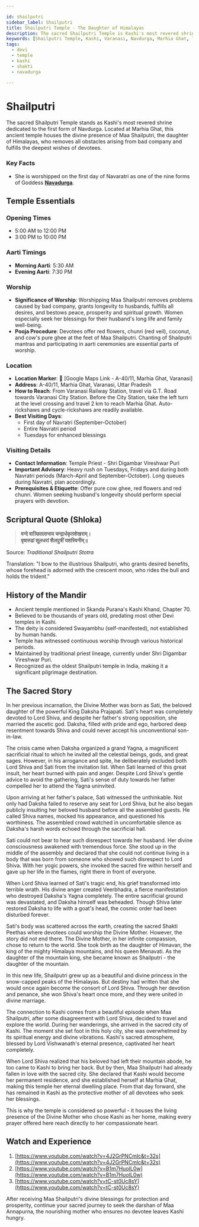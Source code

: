 ```yaml
---

id: shailputri
sidebar_label: Shailputri
title: Shailputri Temple - The Daughter of Himalayas
description: The sacred Shailputri Temple is Kashi's most revered shrine, dedicated to the first form of Navdurga, which removes all obstacles and fulfills the desires of devotees.
keywords: [Shailputri Temple, Kashi, Varanasi, Navdurga, Marhia Ghat, long life]
tags:
  - devi
  - temple
  - kashi
  - shakti
  - navadurga

---
```


# Shailputri

The sacred Shailputri Temple stands as Kashi's most revered shrine dedicated to the first form of Navdurga. Located at Marhia Ghat, this ancient temple houses the divine presence of Maa Shailputri, the daughter of Himalayas, who removes all obstacles arising from bad company and fulfills the deepest wishes of devotees.

### Key Facts
- She is worshipped on the first day of Navaratri as one of the nine forms of Goddess **[Navadurga](/temples/tags/navadurga-forms)**.

## Temple Essentials

### Opening Times

  * 5:00 AM to 12:00 PM
  * 3:00 PM to 10:00 PM

### Aarti Timings

  * **Morning Aarti**: 5:30 AM
  * **Evening Aarti**: 7:30 PM

### Worship

  * **Significance of Worship**: Worshipping Maa Shailputri removes problems caused by bad company, grants longevity to husbands, fulfills all desires, and bestows peace, prosperity and spiritual growth. Women especially seek her blessings for their husband's long life and family well-being.
  * **Pooja Procedure**: Devotees offer red flowers, chunri (red veil), coconut, and cow's pure ghee at the feet of Maa Shailputri. Chanting of Shailputri mantras and participating in aarti ceremonies are essential parts of worship.

### Location

  * **Location Marker**: 📍 [Google Maps Link - A-40/11, Marhia Ghat, Varanasi]
  * **Address**: A-40/11, Marhia Ghat, Varanasi, Uttar Pradesh
  * **How to Reach**: From Varanasi Railway Station, travel via G.T. Road towards Varanasi City Station. Before the City Station, take the left turn at the level crossing and travel 2 km to reach Marhia Ghat. Auto-rickshaws and cycle-rickshaws are readily available.
  * **Best Visiting Days**:
      * First day of Navratri (September-October)
      * Entire Navratri period
      * Tuesdays for enhanced blessings

### Visiting Details

  * **Contact Information**: Temple Priest - Shri Digambar Vireshwar Puri
  * **Important Advisory**: Heavy rush on Tuesdays, Fridays and during both Navratri periods (March-April and September-October). Long queues during Navratri, plan accordingly.
  * **Prerequisites & Etiquette**: Offer pure cow ghee, red flowers and red chunri. Women seeking husband's longevity should perform special prayers with devotion.

## Scriptural Quote (Shloka)

> **वन्दे वाञ्छितलाभाय चन्द्रार्धकृतशेखराम्।** <br/>
> **वृषारुढां शूलधरां शैलपुत्रीं यशस्विनीम्॥**

Source: *Traditional Shailputri Stotra*

Translation: "I bow to the illustrious Shailputri, who grants desired benefits, whose forehead is adorned with the crescent moon, who rides the bull and holds the trident."

## History of the Mandir

  * Ancient temple mentioned in Skanda Purana's Kashi Khand, Chapter 70.
  * Believed to be thousands of years old, predating most other Devi temples in Kashi.
  * The deity is considered Swayambhu (self-manifested), not established by human hands.
  * Temple has witnessed continuous worship through various historical periods.
  * Maintained by traditional priest lineage, currently under Shri Digambar Vireshwar Puri.
  * Recognized as the oldest Shailputri temple in India, making it a significant pilgrimage destination.

## The Sacred Story

In her previous incarnation, the Divine Mother was born as Sati, the beloved daughter of the powerful King Daksha Prajapati. Sati's heart was completely devoted to Lord Shiva, and despite her father's strong opposition, she married the ascetic god. Daksha, filled with pride and ego, harbored deep resentment towards Shiva and could never accept his unconventional son-in-law.

The crisis came when Daksha organized a grand Yagna, a magnificent sacrificial ritual to which he invited all the celestial beings, gods, and great sages. However, in his arrogance and spite, he deliberately excluded both Lord Shiva and Sati from the invitation list. When Sati learned of this great insult, her heart burned with pain and anger. Despite Lord Shiva's gentle advice to avoid the gathering, Sati's sense of duty towards her father compelled her to attend the Yagna uninvited.

Upon arriving at her father's palace, Sati witnessed the unthinkable. Not only had Daksha failed to reserve any seat for Lord Shiva, but he also began publicly insulting her beloved husband before all the assembled guests. He called Shiva names, mocked his appearance, and questioned his worthiness. The assembled crowd watched in uncomfortable silence as Daksha's harsh words echoed through the sacrificial hall.

Sati could not bear to hear such disrespect towards her husband. Her divine consciousness awakened with tremendous force. She stood up in the middle of the assembly and declared that she could not continue living in a body that was born from someone who showed such disrespect to Lord Shiva. With her yogic powers, she invoked the sacred fire within herself and gave up her life in the flames, right there in front of everyone.

When Lord Shiva learned of Sati's tragic end, his grief transformed into terrible wrath. His divine anger created Veerbhadra, a fierce manifestation who destroyed Daksha's Yagna completely. The entire sacrificial ground was devastated, and Daksha himself was beheaded. Though Shiva later restored Daksha to life with a goat's head, the cosmic order had been disturbed forever.

Sati's body was scattered across the earth, creating the sacred Shakti Peethas where devotees could worship the Divine Mother. However, the story did not end there. The Divine Mother, in her infinite compassion, chose to return to the world. She took birth as the daughter of Himavan, the king of the mighty Himalaya mountains, and his queen Menavati. As the daughter of the mountain king, she became known as Shailputri - the daughter of the mountain.

In this new life, Shailputri grew up as a beautiful and divine princess in the snow-capped peaks of the Himalayas. But destiny had written that she would once again become the consort of Lord Shiva. Through her devotion and penance, she won Shiva's heart once more, and they were united in divine marriage.

The connection to Kashi comes from a beautiful episode when Maa Shailputri, after some disagreement with Lord Shiva, decided to travel and explore the world. During her wanderings, she arrived in the sacred city of Kashi. The moment she set foot in this holy city, she was overwhelmed by its spiritual energy and divine vibrations. Kashi's sacred atmosphere, blessed by Lord Vishwanath's eternal presence, captivated her heart completely.

When Lord Shiva realized that his beloved had left their mountain abode, he too came to Kashi to bring her back. But by then, Maa Shailputri had already fallen in love with the sacred city. She declared that Kashi would become her permanent residence, and she established herself at Marhia Ghat, making this temple her eternal dwelling place. From that day forward, she has remained in Kashi as the protective mother of all devotees who seek her blessings.

This is why the temple is considered so powerful - it houses the living presence of the Divine Mother who chose Kashi as her home, making every prayer offered here reach directly to her compassionate heart.

## Watch and Experience
1. [https://www.youtube.com/watch?v=4J2GrPNCmlc&t=32s](https://www.youtube.com/watch?v=4J2GrPNCmlc&t=32s)
2. [https://www.youtube.com/watch?v=B1m7HuoIL0w](https://www.youtube.com/watch?v=B1m7HuoIL0w)
3. [https://www.youtube.com/watch?v=tC-st0Uc8sY](https://www.youtube.com/watch?v=tC-st0Uc8sY)

After receiving Maa Shailputri's divine blessings for protection and prosperity, continue your sacred journey to seek the darshan of Maa Annapurna, the nourishing mother who ensures no devotee leaves Kashi hungry.